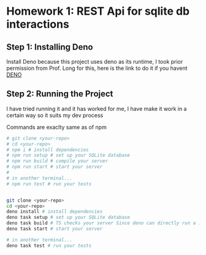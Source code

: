 # Homework 1: REST Api for sqlite db interactions

## Step 1: Installing Deno

Install Deno because this project uses deno as its runtime, I took prior
permission from Prof. Long for this, here is the link to do it if you havent
[DENO](https://deno.com)

## Step 2: Running the Project

I have tried running it and it has worked for me, I have make it work in a
certain way so it suits my dev process

Commands are exaclty same as of npm

```bash
# git clone <your-repo>
# cd <your-repo>
# npm i # install dependencies
# npm run setup # set up your SQLite database
# npm run build # compile your server
# npm run start # start your server
#
# in another terminal...
# npm run test # run your tests


git clone <your-repo>
cd <your-repo>
deno install # install dependencies
deno task setup # set up your SQLite database
deno task build # TS checks your server Since deno can directly run a .ts file
deno task start # start your server

# in another terminal...
deno task test # run your tests
```
